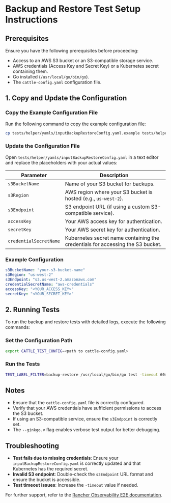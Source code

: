 # Backup and Restore Test Setup Instructions

## Prerequisites
Ensure you have the following prerequisites before proceeding:
- Access to an AWS S3 bucket or an S3-compatible storage service.
- AWS credentials (Access Key and Secret Key) or a Kubernetes secret containing them.
- Go installed (`/usr/local/go/bin/go`).
- The `cattle-config.yaml` configuration file.

## 1. Copy and Update the Configuration

### Copy the Example Configuration File
Run the following command to copy the example configuration file:
```sh
cp tests/helper/yamls/inputBackupRestoreConfig.yaml.example tests/helper/yamls/inputBackupRestoreConfig.yaml
```

### Update the Configuration File
Open `tests/helper/yamls/inputBackupRestoreConfig.yaml` in a text editor and replace the placeholders with your actual values:

| Parameter | Description |
|-----------|-------------|
| `s3BucketName` | Name of your S3 bucket for backups. |
| `s3Region` | AWS region where your S3 bucket is hosted (e.g., `us-west-2`). |
| `s3Endpoint` | S3 endpoint URL (if using a custom S3-compatible service). |
| `accessKey` | Your AWS access key for authentication. |
| `secretKey` | Your AWS secret key for authentication. |
| `credentialSecretName` | Kubernetes secret name containing the credentials for accessing the S3 bucket. |

### Example Configuration
```yaml
s3BucketName: "your-s3-bucket-name"
s3Region: "us-west-2"
s3Endpoint: "s3.us-west-2.amazonaws.com"
credentialSecretName: "aws-credentials"
accessKey: "<YOUR_ACCESS_KEY>"
secretKey: "<YOUR_SECRET_KEY>"
```

## 2. Running Tests

To run the backup and restore tests with detailed logs, execute the following commands:

### Set the Configuration Path
```sh
export CATTLE_TEST_CONFIG=<path to cattle-config.yaml>
```

### Run the Tests
```sh
TEST_LABEL_FILTER=backup-restore /usr/local/go/bin/go test -timeout 60m github.com/rancher/observability-e2e/tests/backuprestore -v -count=1 --ginkgo.v
```

## Notes
- Ensure that the `cattle-config.yaml` file is correctly configured.
- Verify that your AWS credentials have sufficient permissions to access the S3 bucket.
- If using an S3-compatible service, ensure the `s3Endpoint` is correctly set.
- The `--ginkgo.v` flag enables verbose test output for better debugging.

## Troubleshooting
- **Test fails due to missing credentials**: Ensure your `inputBackupRestoreConfig.yaml` is correctly updated and that Kubernetes has the required secret.
- **Invalid S3 endpoint**: Double-check the `s3Endpoint` URL format and ensure the bucket is accessible.
- **Test timeout issues**: Increase the `-timeout` value if needed.

For further support, refer to the [Rancher Observability E2E documentation](https://github.com/rancher/observability-e2e).

